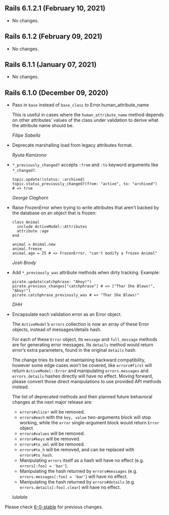 ## Rails 6.1.2.1 (February 10, 2021) ##

*   No changes.


## Rails 6.1.2 (February 09, 2021) ##

*   No changes.


## Rails 6.1.1 (January 07, 2021) ##

*   No changes.


## Rails 6.1.0 (December 09, 2020) ##

*   Pass in `base` instead of `base_class` to Error.human_attribute_name

    This is useful in cases where the `human_attribute_name` method depends
    on other attributes' values of the class under validation to derive what the
    attribute name should be.

    *Filipe Sabella*

*   Deprecate marshalling load from legacy attributes format.

    *Ryuta Kamizono*

*   `*_previously_changed?` accepts `:from` and `:to` keyword arguments like `*_changed?`.

        topic.update!(status: :archived)
        topic.status_previously_changed?(from: "active", to: "archived")
        # => true

    *George Claghorn*

*   Raise FrozenError when trying to write attributes that aren't backed by the database on an object that is frozen:

        class Animal
          include ActiveModel::Attributes
          attribute :age
        end

        animal = Animal.new
        animal.freeze
        animal.age = 25 # => FrozenError, "can't modify a frozen Animal"

    *Josh Brody*

*   Add `*_previously_was` attribute methods when dirty tracking. Example:

        pirate.update(catchphrase: "Ahoy!")
        pirate.previous_changes["catchphrase"] # => ["Thar She Blows!", "Ahoy!"]
        pirate.catchphrase_previously_was # => "Thar She Blows!"

    *DHH*

*   Encapsulate each validation error as an Error object.

    The `ActiveModel`’s `errors` collection is now an array of these Error
    objects, instead of messages/details hash.

    For each of these `Error` object, its `message` and `full_message` methods
    are for generating error messages. Its `details` method would return error’s
    extra parameters, found in the original `details` hash.

    The change tries its best at maintaining backward compatibility, however
    some edge cases won’t be covered, like `errors#first` will return `ActiveModel::Error` and manipulating
    `errors.messages` and `errors.details` hashes directly will have no effect. Moving forward,
    please convert those direct manipulations to use provided API methods instead.

    The list of deprecated methods and their planned future behavioral changes at the next major release are:

    * `errors#slice!` will be removed.
    * `errors#each` with the `key, value` two-arguments block will stop working, while the `error` single-argument block would return `Error` object.
    * `errors#values` will be removed.
    * `errors#keys` will be removed.
    * `errors#to_xml` will be removed.
    * `errors#to_h` will be removed, and can be replaced with `errors#to_hash`.
    * Manipulating `errors` itself as a hash will have no effect (e.g. `errors[:foo] = 'bar'`).
    * Manipulating the hash returned by `errors#messages` (e.g. `errors.messages[:foo] = 'bar'`) will have no effect.
    * Manipulating the hash returned by `errors#details` (e.g. `errors.details[:foo].clear`) will have no effect.

    *lulalala*


Please check [6-0-stable](https://github.com/rails/rails/blob/6-0-stable/activemodel/CHANGELOG.md) for previous changes.
